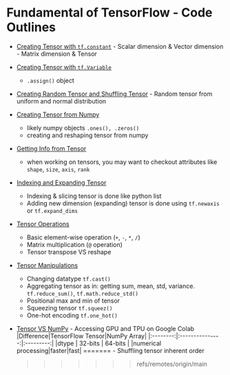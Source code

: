 # Fundamental of TensorFlow - Code Outlines

- <a href='01 - Tensorflow.ipynb'>Creating Tensor with `tf.constant`</a> - Scalar dimension & Vector dimension - Matrix dimension & Tensor

- <a href='./02 - Creating Tensor.ipynb'>Creating Tensor with `tf.Variable`</a>

  - `.assign()` object

- <a href='./03 - Random & Shuffling Tensor.ipynb'>Creating Random Tensor and Shuffling Tensor</a> - Random tensor from uniform and normal distribution

- <a href='./04 - Tensor from Numpy.ipynb'>Creating Tensor from Numpy</a>

  - likely numpy objects `.ones(), .zeros()`
  - creating and reshaping tensor from numpy

- <a href='./05 - Info from Tensor.ipynb'>Getting Info from Tensor</a>

  - when working on tensors, you may want to checkout attributes like `shape`, `size`, `axis`, `rank`

- <a href='./06 - Indexing Tensor.ipynb'>Indexing and Expanding Tensor</a>

  - Indexing & slicing tensor is done like python list
  - Adding new dimension (expanding) tensor is done using `tf.newaxis` or `tf.expand_dims`

- <a href='./07 - Tensor Operations.ipynb'>Tensor Operations</a>

  - Basic element-wise operation (`+`, `-`, `*`, `/`)
  - Matrix multiplication (`@` operation)
  - Tensor transpose VS reshape

- <a href='./08 - Tensor Manipulation.ipynb'>Tensor Manipulations</a>

  - Changing datatype `tf.cast()`
  - Aggregating tensor as in: getting sum, mean, std, variance. `tf.reduce_sum()`, `tf.math.reduce_std()`
  - Positional max and min of tensor
  - Squeezing tensor `tf.squeez()`
  - One-hot encoding `tf.one_hot()`

- <a href='./09 - Tensor VS Numpy.ipynb'>Tensor VS NumPy</a> - Accessing GPU and TPU on Google Colab
      |Difference|TensorFlow Tensor|NumPy Array|
      |:--------:|:---------------:|:---------:|
      |dtype     | 32-bits         | 64-bits   |
      |numerical processing|faster|fast|
  ======= - Shuffling tensor inherent order
  > > > > > > > refs/remotes/origin/main
